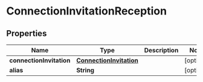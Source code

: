 

# ConnectionInvitationReception

## Properties

Name | Type | Description | Notes
------------ | ------------- | ------------- | -------------
**connectionInvitation** | [**ConnectionInvitation**](ConnectionInvitation.md) |  |  [optional]
**alias** | **String** |  |  [optional]



